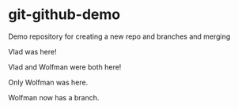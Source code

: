 # git-github-demo
Demo repository for creating a new repo and branches and merging

Vlad was here!

Vlad and Wolfman were both here!

Only Wolfman was here.

Wolfman now has a branch.

